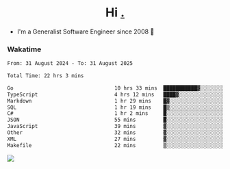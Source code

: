 <h1 align="center">Hi <a href="https://www.hackerrank.com/erasmosaraujo">.</a></h1>
 
- I'm a Generalist Software Engineer  since 2008 🚀
<!--  
<p align="left">
  <a href="https://github.com/erasmosoares/github-readme-stats">
    <img
      align="center"
      src="https://github-readme-stats.vercel.app/api/top-langs/?username=erasmosoares&theme=radical&layout=compact"
    />
  </a>
  <a href="https://github.com/erasmosoares/github-readme-stats">
    [![Harlok's WakaTime stats](https://github-readme-stats.vercel.app/api/wakatime?username=ffflabs)](https://github.com/anuraghazra/github-readme-stats)
  </a>
</p>

<!--
 ### Repo 
 
<p align="left">
 <a href="https://github.com/erasmosoares/github-readme-stats">
    <img
      align="center"
      height="165"
      src="https://github-readme-stats.vercel.app/api/pin?username=erasmosoares&repo=sample-node&title_color=fff&icon_color=f9f9f9&text_color=9f9f9f&bg_color=151515"
    />
  </a>
  <a href="https://github.com/erasmosoares/github-readme-stats">
    <img
      align="center"
      height="165"
      src="https://github-readme-stats.vercel.app/api/pin?username=erasmosoares&repo=sample-node&title_color=fff&icon_color=f9f9f9&text_color=9f9f9f&bg_color=151515"
    />
  </a>
</p>
-->

 ### Wakatime 

<!--START_SECTION:waka-->

```txt
From: 31 August 2024 - To: 31 August 2025

Total Time: 22 hrs 3 mins

Go                                 10 hrs 33 mins  ███████████▓░░░░░░░░░░░░░   46.71 %
TypeScript                         4 hrs 12 mins   ████▓░░░░░░░░░░░░░░░░░░░░   18.64 %
Markdown                           1 hr 29 mins    █▓░░░░░░░░░░░░░░░░░░░░░░░   06.57 %
SQL                                1 hr 19 mins    █▒░░░░░░░░░░░░░░░░░░░░░░░   05.87 %
C#                                 1 hr 2 mins     █░░░░░░░░░░░░░░░░░░░░░░░░   04.62 %
JSON                               55 mins         █░░░░░░░░░░░░░░░░░░░░░░░░   04.12 %
JavaScript                         39 mins         ▓░░░░░░░░░░░░░░░░░░░░░░░░   02.91 %
Other                              32 mins         ▓░░░░░░░░░░░░░░░░░░░░░░░░   02.36 %
XML                                27 mins         ▓░░░░░░░░░░░░░░░░░░░░░░░░   02.02 %
Makefile                           22 mins         ▒░░░░░░░░░░░░░░░░░░░░░░░░   01.69 %
```

<!--END_SECTION:waka-->

![](https://komarev.com/ghpvc/?username=erasmosoares&color=brightgreen)
